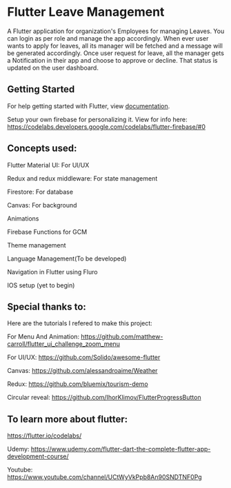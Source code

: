 # Flutter Leave Management

A Flutter application for organization's Employees for managing Leaves. You can login as per role and manage the app accordingly.
When ever user wants to apply for leaves, all its manager will be fetched and a message will be generated accordingly.
Once user request for leave, all the manager gets a Notification in their app and choose to approve or decline.
That status is updated on the user dashboard.

## Getting Started

For help getting started with Flutter, view
[documentation](https://flutter.io/).

Setup your own firebase for personalizing it. View for info here: https://codelabs.developers.google.com/codelabs/flutter-firebase/#0

## Concepts used:

Flutter Material UI: For UI/UX

Redux and redux middleware: For state management

Firestore: For database

Canvas: For background

Animations

Firebase Functions for GCM

Theme management

Language Management(To be developed)

Navigation in Flutter using Fluro

IOS setup (yet to begin)

## Special thanks to:
Here are the tutorials I refered to make this project:

For Menu And Animation: https://github.com/matthew-carroll/flutter_ui_challenge_zoom_menu

For UI/UX: https://github.com/Solido/awesome-flutter

Canvas: https://github.com/alessandroaime/Weather

Redux: https://github.com/bluemix/tourism-demo

Circular reveal: https://github.com/IhorKlimov/FlutterProgressButton

## To learn more about flutter:

https://flutter.io/codelabs/

Udemy: https://www.udemy.com/flutter-dart-the-complete-flutter-app-development-course/

Youtube: https://www.youtube.com/channel/UCtWyVkPpb8An90SNDTNF0Pg











